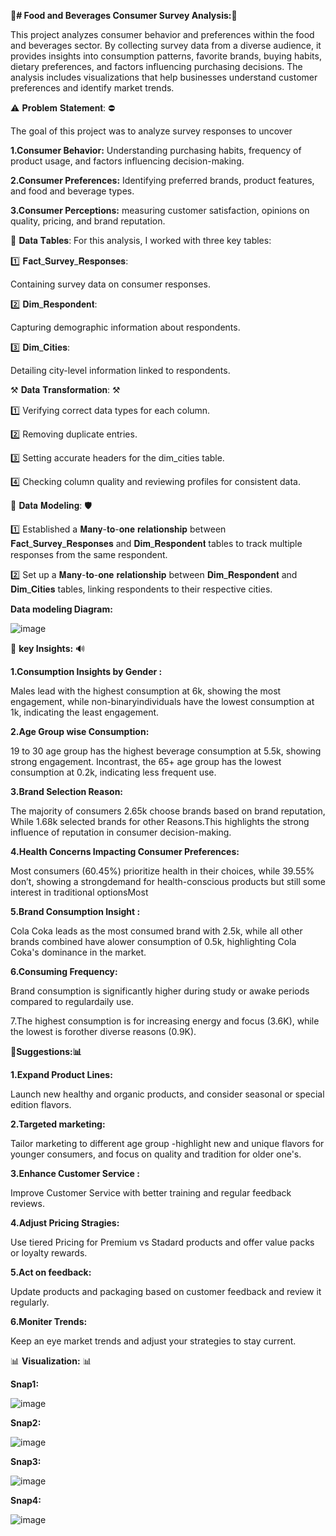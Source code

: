 **🧃# Food and Beverages Consumer Survey Analysis:**🥤

This project analyzes consumer behavior and preferences within the food and beverages sector. By collecting survey data from a diverse audience, it provides insights into consumption patterns, favorite brands, buying habits, dietary preferences, and factors influencing purchasing decisions. The analysis includes visualizations that help businesses understand customer preferences and identify market trends.

⚠ 𝐏𝐫𝐨𝐛𝐥𝐞𝐦 𝐒𝐭𝐚𝐭𝐞𝐦𝐞𝐧𝐭: ⛔

The goal of this project was to analyze survey responses to uncover 

**1.Consumer Behavior:** Understanding purchasing habits, frequency of product usage, and factors influencing decision-making.

**2.Consumer Preferences:** Identifying preferred brands, product features, and food and beverage types.

**3.Consumer Perceptions:** measuring customer satisfaction, opinions on quality, pricing, and brand reputation. 

💾 𝐃𝐚𝐭𝐚 𝐓𝐚𝐛𝐥𝐞𝐬:
   For this analysis, I worked with three key tables:

1️⃣ 𝐅𝐚𝐜𝐭_𝐒𝐮𝐫𝐯𝐞𝐲_𝐑𝐞𝐬𝐩𝐨𝐧𝐬𝐞𝐬:

Containing survey data on consumer responses.

2️⃣ 𝐃𝐢𝐦_𝐑𝐞𝐬𝐩𝐨𝐧𝐝𝐞𝐧𝐭:

 Capturing demographic information about respondents.

3️⃣ 𝐃𝐢𝐦_𝐂𝐢𝐭𝐢𝐞𝐬:

 Detailing city-level information linked to respondents.

⚒ 𝐃𝐚𝐭𝐚 𝐓𝐫𝐚𝐧𝐬𝐟𝐨𝐫𝐦𝐚𝐭𝐢𝐨𝐧: ⚒ 

1️⃣ Verifying correct data types for each column.

2️⃣ Removing duplicate entries.

3️⃣ Setting accurate headers for the dim_cities table.

4️⃣ Checking column quality and reviewing profiles for consistent data.

🔗 𝐃𝐚𝐭𝐚 𝐌𝐨𝐝𝐞𝐥𝐢𝐧𝐠: 🛡 

1️⃣ Established a 𝐌𝐚𝐧𝐲-𝐭𝐨-𝐨𝐧𝐞 𝐫𝐞𝐥𝐚𝐭𝐢𝐨𝐧𝐬𝐡𝐢𝐩 between 𝐅𝐚𝐜𝐭_𝐒𝐮𝐫𝐯𝐞𝐲_𝐑𝐞𝐬𝐩𝐨𝐧𝐬𝐞𝐬 and 𝐃𝐢𝐦_𝐑𝐞𝐬𝐩𝐨𝐧𝐝𝐞𝐧𝐭 tables to track multiple responses from the same respondent.

2️⃣ Set up a 𝐌𝐚𝐧𝐲-𝐭𝐨-𝐨𝐧𝐞 𝐫𝐞𝐥𝐚𝐭𝐢𝐨𝐧𝐬𝐡𝐢𝐩 between 𝐃𝐢𝐦_𝐑𝐞𝐬𝐩𝐨𝐧𝐝𝐞𝐧𝐭 and 𝐃𝐢𝐦_𝐂𝐢𝐭𝐢𝐞𝐬 tables, linking respondents to their respective cities.

**Data modeling Diagram:**

![image](https://github.com/user-attachments/assets/6cae2ff7-0705-4684-b585-a90b0ef3c4bd)










🔔 **key Insights:** 🔊

**1.Consumption Insights by Gender
:** 

Males lead with the highest consumption at 6k, showing the most engagement, while non-binaryindividuals have the lowest consumption at 1k, indicating the least engagement.

**2.Age Group wise Consumption:**

19 to 30 age group has the highest beverage consumption at 5.5k, showing strong engagement. Incontrast, the 65+ age group has the lowest consumption at 0.2k, indicating less frequent use.

**3.Brand Selection Reason:**

The majority of consumers 2.65k choose brands based on brand reputation, While 1.68k selected brands for other Reasons.This highlights the strong influence of reputation in consumer decision-making.

**4.Health Concerns Impacting Consumer Preferences:**

Most consumers (60.45%) prioritize health in their choices, while 39.55% don’t, showing a strongdemand for health-conscious products but still some interest in traditional optionsMost

**5.Brand Consumption Insight :**

Cola Coka leads as the most consumed brand with 2.5k, while all other brands combined have alower consumption of 0.5k, highlighting Cola Coka's dominance in the market.

**6.Consuming Frequency:**

Brand consumption is significantly higher during study or awake periods compared to regulardaily use.

  7.The highest consumption is for increasing energy and focus (3.6K), while the lowest is forother diverse reasons (0.9K).









**📝Suggestions:📊**

**1.Expand Product Lines:**

Launch new healthy and organic products, and consider seasonal or special edition flavors.

**2.Targeted marketing:**

Tailor marketing to different age group -highlight new and unique flavors for younger consumers, and focus on quality and tradition for older one's.

**3.Enhance Customer Service :**

Improve Customer Service with better training and regular feedback reviews.

**4.Adjust Pricing Stragies:**

Use tiered Pricing for Premium vs Stadard products and offer value packs or loyalty rewards.

**5.Act on feedback:**

Update products and packaging based on customer feedback and review it regularly.

**6.Moniter Trends:**

Keep an eye market trends and adjust your strategies to stay current.


📊 **Visualization:** 📊

**Snap1:**

![image](https://github.com/user-attachments/assets/3c67e014-8a92-4779-aa92-e7e2d7397ee0)

**Snap2:**

![image](https://github.com/user-attachments/assets/22fea51c-8981-4e80-8d24-9e11d3f8bb39)

**Snap3:**

![image](https://github.com/user-attachments/assets/48847a91-eb91-498a-bb19-4a925daf29cc)

**Snap4:**

![image](https://github.com/user-attachments/assets/82a8ec00-560d-4620-a1b2-0dfa4b2820ec)
